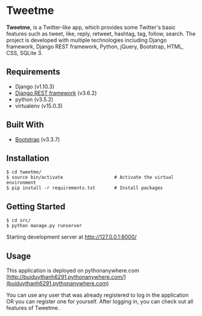Tweetme
=======================
**Tweetme**, is a Twitter-like app, which provides some Twitter's basic features such as tweet, like, reply, retweet, hashtag, tag,  follow, search. The project is developed with multiple technologies including Django framework, Django REST framework, Python, jQuery, Bootstrap, HTML, CSS, SQLite 3.

Requirements
------------

* Django (v1.10.3)
* [Django REST framework](http://www.django-rest-framework.org/) (v3.6.2)
* python (v3.5.2)
* virtualenv (v15.0.3)

Built With
----------

* [Bootstrap](http://getbootstrap.com) (v3.3.7)

Installation
------------

```
$ cd tweetme/
$ source bin/activate           		# Activate the virtual environment
$ pip install -r requirements.txt 		# Install packages
```

Getting Started
---------------

```
$ cd src/
$ python manage.py runserver
```
Starting development server at http://127.0.0.1:8000/

Usage
-----

This application is deployed on pythonanywhere.com
[http://buiduythanh6291.pythonanywhere.com/](buiduythanh6291.pythonanywhere.com)

You can use any user that was already registered to log in the application OR you can register one for yourself. After logging in, you can check out all features of Tweetme.